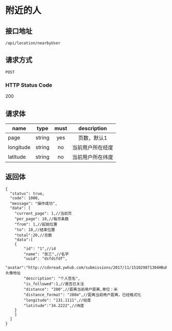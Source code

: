 # 附近的人

## 接口地址

`/api/location/nearbyUser`

## 请求方式

`POST`

### HTTP Status Code

200

## 请求体

| name     | type     | must     | description |
|----------|:--------:|:--------:|:--------:|
| page   | string   | yes     | 页数，默认1 |
| longitude   | string   | no     | 当前用户所在经度 |
| latitude   | string   | no     | 当前用户所在纬度 |



## 返回体

```json5
{
  "status": true,
  "code": 1000,
  "message": "操作成功",
  "data": [
    "current_page": 1,//当前页
    "per_page": 10,//每页条数
    "from": 1,//起始位置
    "to": 10,//结束位置
    "total":20,//总数
    "data":[
    {
        "id": "1",//id
        "name": "张三",//名字
        "uuid": "dsfdsfdf",
        "avatar":"http://cdnread.ywhub.com/submissions/2017/11/151029871304HBuRd.jpeg",//头像地址
        "description": "个人签名",
        "is_followed":1,//是否已关注
        "distance": "200",//距离当前用户距离,单位：米
        "distance_format": "200m",//距离当前用户距离，已经格式化
        "longitude": "131.1111",//经度
        "latitude":"34.2222",//纬度
    }
    ]
  ]
}
``` 
